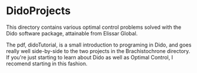 # DidoProjects
This directory contains various optimal control problems solved with the Dido software package, attainable from Elissar Global.

The pdf, didoTutorial, is a small introduction to programing in Dido, and goes really well side-by-side to the two projects in the Brachistochrone directory.  If you're just starting to learn about Dido as well as Optimal Control, I recomend starting in this fashion.
